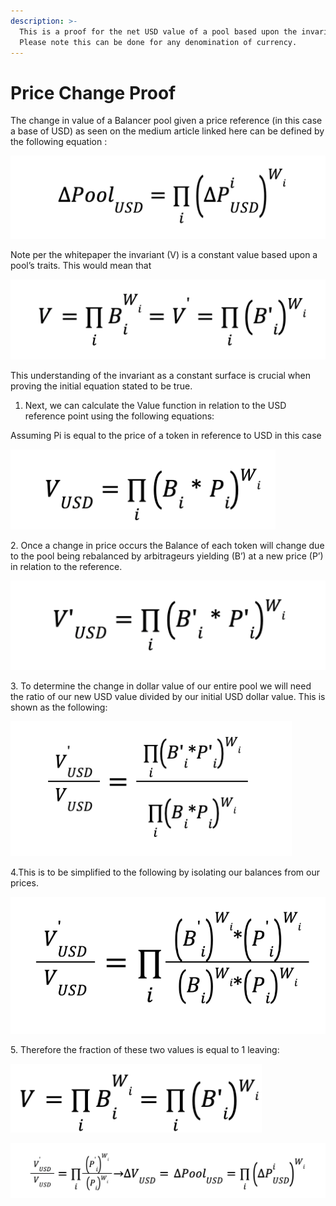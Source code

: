 ```yaml
---
description: >-
  This is a proof for the net USD value of a pool based upon the invariant.
  Please note this can be done for any denomination of currency.
---
```


# Price Change Proof

The change in value of a Balancer pool given a price reference (in this case a base of USD) as seen on the medium article linked here can be defined by the following equation :&#x20;

![](<../../../.gitbook/assets/Screen Shot 2022-06-01 at 9.43.49 PM.png>)

Note per the whitepaper the invariant (V) is a constant value based upon a pool’s traits. This would mean that&#x20;

![](<../../../.gitbook/assets/Screen Shot 2022-06-01 at 9.43.54 PM.png>)

This understanding of the invariant as a constant surface is crucial when proving the initial equation stated to be true.&#x20;

1. Next, we can calculate the Value function in relation to the USD reference point using the following equations:

Assuming Pi is equal to the price of a token in reference to USD in this case

![](<../../../.gitbook/assets/Screen Shot 2022-06-01 at 9.51.17 PM.png>)

2\. Once a change in price occurs the Balance of each token will change due to the pool being rebalanced by arbitrageurs yielding (B’) at a new price (P’) in relation to the reference.&#x20;

![](<../../../.gitbook/assets/Screen Shot 2022-06-01 at 9.44.06 PM.png>)

3\. To determine the change in dollar value of our entire pool we will need the ratio of our new USD value divided by our initial USD dollar value. This is shown as the following:&#x20;

![](<../../../.gitbook/assets/Screen Shot 2022-06-01 at 9.44.11 PM.png>)

4.This is to be simplified to the following by isolating our balances from our prices.&#x20;

![](<../../../.gitbook/assets/Screen Shot 2022-06-01 at 9.54.32 PM.png>)

5\. Therefore the fraction of these two values is equal to 1 leaving:

![](<../../../.gitbook/assets/Screen Shot 2022-06-01 at 9.46.17 PM.png>)

![](<../../../.gitbook/assets/Screen Shot 2022-06-01 at 9.44.30 PM.png>)
